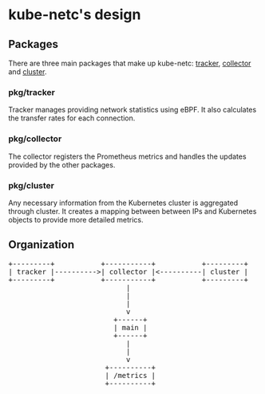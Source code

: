 # kube-netc's design


## Packages

There are three main packages that make up kube-netc: [tracker](pkg/tracker/tracker.go), [collector](pkg/collector/collector.go) and [cluster](pkg/cluster/cluster.go).

### pkg/tracker

Tracker manages providing network statistics using eBPF. It also calculates the transfer rates for each connection. 

### pkg/collector

The collector registers the Prometheus metrics and handles the updates provided by the other packages.

### pkg/cluster

Any necessary information from the Kubernetes cluster is aggregated through cluster. It creates a mapping between between IPs and Kubernetes objects to provide more detailed metrics.


## Organization

<pre>
+---------+           +-----------+           +---------+                                                  
| tracker |---------->| collector |<----------| cluster |                                                 
+---------+           +-----------+           +---------+                                                      
                            |                                                                            
                            |
                            |  
                            v
                         +------+                                                                     
                         | main |                                                       
                         +------+
                            |
                            |
                            v
                       +----------+
                       | /metrics |
                       +----------+
</pre>
